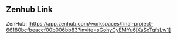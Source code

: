 ## Zenhub Link
ZenHub: [https://app.zenhub.com/workspaces/final-project-66180bcfbeaccf00b006bb83?invite=sGohyCyEMYu6jXaSxTqfsLw1]
